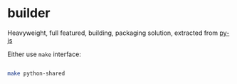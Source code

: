 # builder

Heavyweight, full featured, building, packaging solution, extracted from [py-js](https://github.com/shakfu/py-js)

Either use `make` interface:

```bash

make python-shared

```

